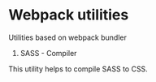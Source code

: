 # Webpack utilities

Utilities based on webpack bundler

1. SASS - Compiler

This utility helps to compile SASS to CSS. 
